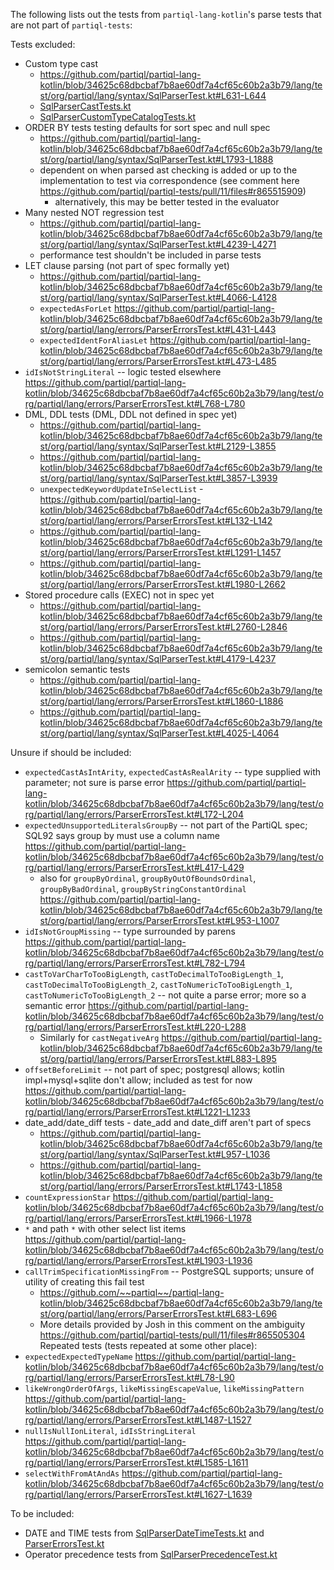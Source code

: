 The following lists out the tests from `partiql-lang-kotlin`'s parse tests that are not part of `partiql-tests`:

Tests excluded:
- Custom type cast
  - https://github.com/partiql/partiql-lang-kotlin/blob/34625c68dbcbaf7b8ae60df7a4cf65c60b2a3b79/lang/test/org/partiql/lang/syntax/SqlParserTest.kt#L631-L644
  - [SqlParserCastTests.kt](https://github.com/partiql/partiql-lang-kotlin/blob/34625c68dbcbaf7b8ae60df7a4cf65c60b2a3b79/lang/test/org/partiql/lang/syntax/SqlParserCastTests.kt)
  - [SqlParserCustomTypeCatalogTests.kt](https://github.com/partiql/partiql-lang-kotlin/blob/34625c68dbcbaf7b8ae60df7a4cf65c60b2a3b79/lang/test/org/partiql/lang/syntax/SqlParserCustomTypeCatalogTests.kt) 
- ORDER BY tests testing defaults for sort spec and null spec
  - https://github.com/partiql/partiql-lang-kotlin/blob/34625c68dbcbaf7b8ae60df7a4cf65c60b2a3b79/lang/test/org/partiql/lang/syntax/SqlParserTest.kt#L1793-L1888
  - dependent on when parsed ast checking is added or up to the implementation to test via correspondence (see comment here https://github.com/partiql/partiql-tests/pull/11/files#r865515909)
    - alternatively, this may be better tested in the evaluator
- Many nested NOT regression test
  - https://github.com/partiql/partiql-lang-kotlin/blob/34625c68dbcbaf7b8ae60df7a4cf65c60b2a3b79/lang/test/org/partiql/lang/syntax/SqlParserTest.kt#L4239-L4271
  - performance test shouldn't be included in parse tests
- LET clause parsing (not part of spec formally yet)
  - https://github.com/partiql/partiql-lang-kotlin/blob/34625c68dbcbaf7b8ae60df7a4cf65c60b2a3b79/lang/test/org/partiql/lang/syntax/SqlParserTest.kt#L4066-L4128
  - `expectedAsForLet` https://github.com/partiql/partiql-lang-kotlin/blob/34625c68dbcbaf7b8ae60df7a4cf65c60b2a3b79/lang/test/org/partiql/lang/errors/ParserErrorsTest.kt#L431-L443
  - `expectedIdentForAliasLet` https://github.com/partiql/partiql-lang-kotlin/blob/34625c68dbcbaf7b8ae60df7a4cf65c60b2a3b79/lang/test/org/partiql/lang/errors/ParserErrorsTest.kt#L473-L485
- `idIsNotStringLiteral` -- logic tested elsewhere
https://github.com/partiql/partiql-lang-kotlin/blob/34625c68dbcbaf7b8ae60df7a4cf65c60b2a3b79/lang/test/org/partiql/lang/errors/ParserErrorsTest.kt#L768-L780
- DML, DDL tests (DML, DDL not defined in spec yet)
  - https://github.com/partiql/partiql-lang-kotlin/blob/34625c68dbcbaf7b8ae60df7a4cf65c60b2a3b79/lang/test/org/partiql/lang/syntax/SqlParserTest.kt#L2129-L3855
  - https://github.com/partiql/partiql-lang-kotlin/blob/34625c68dbcbaf7b8ae60df7a4cf65c60b2a3b79/lang/test/org/partiql/lang/syntax/SqlParserTest.kt#L3857-L3939
  - `unexpectedKeywordUpdateInSelectList` - https://github.com/partiql/partiql-lang-kotlin/blob/34625c68dbcbaf7b8ae60df7a4cf65c60b2a3b79/lang/test/org/partiql/lang/errors/ParserErrorsTest.kt#L132-L142
  - https://github.com/partiql/partiql-lang-kotlin/blob/34625c68dbcbaf7b8ae60df7a4cf65c60b2a3b79/lang/test/org/partiql/lang/errors/ParserErrorsTest.kt#L1291-L1457
  - https://github.com/partiql/partiql-lang-kotlin/blob/34625c68dbcbaf7b8ae60df7a4cf65c60b2a3b79/lang/test/org/partiql/lang/errors/ParserErrorsTest.kt#L1980-L2662
- Stored procedure calls (EXEC) not in spec yet
  - https://github.com/partiql/partiql-lang-kotlin/blob/34625c68dbcbaf7b8ae60df7a4cf65c60b2a3b79/lang/test/org/partiql/lang/errors/ParserErrorsTest.kt#L2760-L2846
  - https://github.com/partiql/partiql-lang-kotlin/blob/34625c68dbcbaf7b8ae60df7a4cf65c60b2a3b79/lang/test/org/partiql/lang/syntax/SqlParserTest.kt#L4179-L4237
- semicolon semantic tests
  - https://github.com/partiql/partiql-lang-kotlin/blob/34625c68dbcbaf7b8ae60df7a4cf65c60b2a3b79/lang/test/org/partiql/lang/errors/ParserErrorsTest.kt#L1860-L1886
  - https://github.com/partiql/partiql-lang-kotlin/blob/34625c68dbcbaf7b8ae60df7a4cf65c60b2a3b79/lang/test/org/partiql/lang/syntax/SqlParserTest.kt#L4025-L4064

Unsure if should be included:
- `expectedCastAsIntArity`, `expectedCastAsRealArity` -- type supplied with parameter; not sure is parse error
https://github.com/partiql/partiql-lang-kotlin/blob/34625c68dbcbaf7b8ae60df7a4cf65c60b2a3b79/lang/test/org/partiql/lang/errors/ParserErrorsTest.kt#L172-L204
- `expectedUnsupportedLiteralsGroupBy` -- not part of the PartiQL spec; SQL92 says group by must use a column name
https://github.com/partiql/partiql-lang-kotlin/blob/34625c68dbcbaf7b8ae60df7a4cf65c60b2a3b79/lang/test/org/partiql/lang/errors/ParserErrorsTest.kt#L417-L429
  - also for `groupByOrdinal`, `groupByOutOfBoundsOrdinal`, `groupByBadOrdinal`, `groupByStringConstantOrdinal` https://github.com/partiql/partiql-lang-kotlin/blob/34625c68dbcbaf7b8ae60df7a4cf65c60b2a3b79/lang/test/org/partiql/lang/errors/ParserErrorsTest.kt#L953-L1007
- `idIsNotGroupMissing` -- type surrounded by parens
https://github.com/partiql/partiql-lang-kotlin/blob/34625c68dbcbaf7b8ae60df7a4cf65c60b2a3b79/lang/test/org/partiql/lang/errors/ParserErrorsTest.kt#L782-L794
- `castToVarCharToTooBigLength`, `castToDecimalToTooBigLength_1`, `castToDecimalToTooBigLength_2`, `castToNumericToTooBigLength_1`, `castToNumericToTooBigLength_2` -- not quite a parse error; more so a semantic error
https://github.com/partiql/partiql-lang-kotlin/blob/34625c68dbcbaf7b8ae60df7a4cf65c60b2a3b79/lang/test/org/partiql/lang/errors/ParserErrorsTest.kt#L220-L288
  - Similarly for `castNegativeArg`
  https://github.com/partiql/partiql-lang-kotlin/blob/34625c68dbcbaf7b8ae60df7a4cf65c60b2a3b79/lang/test/org/partiql/lang/errors/ParserErrorsTest.kt#L883-L895
- `offsetBeforeLimit` -- not part of spec; postgresql allows; kotlin impl+mysql+sqlite don't allow; included as test for now
https://github.com/partiql/partiql-lang-kotlin/blob/34625c68dbcbaf7b8ae60df7a4cf65c60b2a3b79/lang/test/org/partiql/lang/errors/ParserErrorsTest.kt#L1221-L1233
- date_add/date_diff tests - date_add and date_diff aren't part of specs
  - https://github.com/partiql/partiql-lang-kotlin/blob/34625c68dbcbaf7b8ae60df7a4cf65c60b2a3b79/lang/test/org/partiql/lang/syntax/SqlParserTest.kt#L957-L1036
  - https://github.com/partiql/partiql-lang-kotlin/blob/34625c68dbcbaf7b8ae60df7a4cf65c60b2a3b79/lang/test/org/partiql/lang/errors/ParserErrorsTest.kt#L1743-L1858
- `countExpressionStar`
https://github.com/partiql/partiql-lang-kotlin/blob/34625c68dbcbaf7b8ae60df7a4cf65c60b2a3b79/lang/test/org/partiql/lang/errors/ParserErrorsTest.kt#L1966-L1978
- `*` and path `*` with other select list items
https://github.com/partiql/partiql-lang-kotlin/blob/34625c68dbcbaf7b8ae60df7a4cf65c60b2a3b79/lang/test/org/partiql/lang/errors/ParserErrorsTest.kt#L1903-L1936
- `callTrimSpecificationMissingFrom` -- PostgreSQL supports; unsure of utility of creating this fail test
  - https://github.com/~~partiql~~/partiql-lang-kotlin/blob/34625c68dbcbaf7b8ae60df7a4cf65c60b2a3b79/lang/test/org/partiql/lang/errors/ParserErrorsTest.kt#L683-L696
  - More details provided by Josh in this comment on the ambiguity https://github.com/partiql/partiql-tests/pull/11/files#r865505304
Repeated tests (tests repeated at some other place):
- `expectedExpectedTypeName`
https://github.com/partiql/partiql-lang-kotlin/blob/34625c68dbcbaf7b8ae60df7a4cf65c60b2a3b79/lang/test/org/partiql/lang/errors/ParserErrorsTest.kt#L78-L90
- `likeWrongOrderOfArgs`, `likeMissingEscapeValue`, `likeMissingPattern`
https://github.com/partiql/partiql-lang-kotlin/blob/34625c68dbcbaf7b8ae60df7a4cf65c60b2a3b79/lang/test/org/partiql/lang/errors/ParserErrorsTest.kt#L1487-L1527
- `nullIsNullIonLiteral`, `idIsStringLiteral`
https://github.com/partiql/partiql-lang-kotlin/blob/34625c68dbcbaf7b8ae60df7a4cf65c60b2a3b79/lang/test/org/partiql/lang/errors/ParserErrorsTest.kt#L1585-L1611
- `selectWithFromAtAndAs`
https://github.com/partiql/partiql-lang-kotlin/blob/34625c68dbcbaf7b8ae60df7a4cf65c60b2a3b79/lang/test/org/partiql/lang/errors/ParserErrorsTest.kt#L1627-L1639

To be included:
- DATE and TIME tests from [SqlParserDateTimeTests.kt](https://github.com/partiql/partiql-lang-kotlin/blob/34625c68dbcbaf7b8ae60df7a4cf65c60b2a3b79/lang/test/org/partiql/lang/syntax/SqlParserDateTimeTests.kt)
and [ParserErrorsTest.kt](https://github.com/partiql/partiql-lang-kotlin/blob/34625c68dbcbaf7b8ae60df7a4cf65c60b2a3b79/lang/test/org/partiql/lang/errors/ParserErrorsTest.kt#L2848-L3099)
- Operator precedence tests from [SqlParserPrecedenceTest.kt](https://github.com/partiql/partiql-lang-kotlin/blob/34625c68dbcbaf7b8ae60df7a4cf65c60b2a3b79/lang/test/org/partiql/lang/syntax/SqlParserPrecedenceTest.kt)